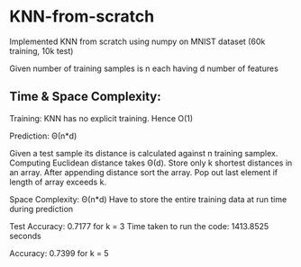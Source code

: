 # KNN-from-scratch
Implemented KNN from scratch using numpy on MNIST dataset (60k training, 10k test)

Given number of training samples is n each having d number of features

## Time & Space Complexity: 

Training: KNN has no explicit training. Hence O(1)

Prediction: Θ(n*d) 

Given a test sample its distance is calculated against n training samplex. Computing Euclidean distance takes Θ(d).
Store only k shortest distances in an array. After appending distance sort the array. Pop out last element if length of array exceeds k.

Space Complexity: Θ(n*d) 
Have to store the entire training data at run time during prediction

Test Accuracy: 0.7177 for k = 3
Time taken to run the code: 1413.8525 seconds

Accuracy: 0.7399 for k = 5
